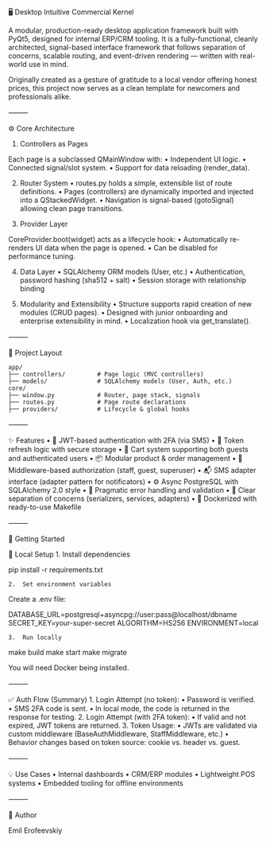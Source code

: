 🖥️ Desktop Intuitive Commercial Kernel

A modular, production-ready desktop application framework built with PyQt5, designed for internal ERP/CRM tooling. It is a fully-functional, cleanly architected, signal-based interface framework that follows separation of concerns, scalable routing, and event-driven rendering — written with real-world use in mind.

Originally created as a gesture of gratitude to a local vendor offering honest prices, this project now serves as a clean template for newcomers and professionals alike.

⸻

⚙️ Core Architecture

1. Controllers as Pages

Each page is a subclassed QMainWindow with:
	•	Independent UI logic.
	•	Connected signal/slot system.
	•	Support for data reloading (render_data).

2. Router System
	•	routes.py holds a simple, extensible list of route definitions.
	•	Pages (controllers) are dynamically imported and injected into a QStackedWidget.
	•	Navigation is signal-based (gotoSignal) allowing clean page transitions.

3. Provider Layer

CoreProvider.boot(widget) acts as a lifecycle hook:
	•	Automatically re-renders UI data when the page is opened.
	•	Can be disabled for performance tuning.

4. Data Layer
	•	SQLAlchemy ORM models (User, etc.)
	•	Authentication, password hashing (sha512 + salt)
	•	Session storage with relationship binding

5. Modularity and Extensibility
	•	Structure supports rapid creation of new modules (CRUD pages).
	•	Designed with junior onboarding and enterprise extensibility in mind.
	•	Localization hook via get_translate().

⸻

📁 Project Layout

```
app/
├── controllers/         # Page logic (MVC controllers)
├── models/              # SQLAlchemy models (User, Auth, etc.)
core/
├── window.py            # Router, page stack, signals
├── routes.py            # Page route declarations
├── providers/           # Lifecycle & global hooks
```

⸻

✨ Features
	•	🔐 JWT-based authentication with 2FA (via SMS)
	•	🧾 Token refresh logic with secure storage
	•	🛒 Cart system supporting both guests and authenticated users
	•	📦 Modular product & order management
	•	🧩 Middleware-based authorization (staff, guest, superuser)
	•	📬 SMS adapter interface (adapter pattern for notificators)
	•	⚙️ Async PostgreSQL with SQLAlchemy 2.0 style
	•	🔄 Pragmatic error handling and validation
	•	🧠 Clear separation of concerns (serializers, services, adapters)
	•	🐳 Dockerized with ready-to-use Makefile

⸻

🚀 Getting Started

🔧 Local Setup
	1.	Install dependencies

pip install -r requirements.txt

	2.	Set environment variables
Create a .env file:

DATABASE_URL=postgresql+asyncpg://user:pass@localhost/dbname
SECRET_KEY=your-super-secret
ALGORITHM=HS256
ENVIRONMENT=local

	3.	Run locally

make build
make start
make migrate

You will need Docker being installed.

⸻

✅ Auth Flow (Summary)
	1.	Login Attempt (no token):
	•	Password is verified.
	•	SMS 2FA code is sent.
	•	In local mode, the code is returned in the response for testing.
	2.	Login Attempt (with 2FA token):
	•	If valid and not expired, JWT tokens are returned.
	3.	Token Usage:
	•	JWTs are validated via custom middleware (BaseAuthMiddleware, StaffMiddleware, etc.)
	•	Behavior changes based on token source: cookie vs. header vs. guest.

⸻

💡 Use Cases
	•	Internal dashboards
	•	CRM/ERP modules
	•	Lightweight POS systems
	•	Embedded tooling for offline environments

⸻

🤝 Author

Emil Erofeevskiy
